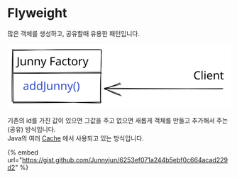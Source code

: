 # Flyweight

많은 객체를 생성하고, 공유할때 유용한 패턴입니다.



<img src="../../.gitbook/assets/file.drawing (9).svg" alt="" class="gitbook-drawing">

기존의 id를 가진 값이 있으면 그값을 주고 없으면 새롭게 객체를 만들고 추가해서 주는(공유) 방식입니다.\
Java의  여러 [Cache](../../jvm/clean-architecture/instance-cache.md) 에서 사용되고 있는 방식입니다.

{% embed url="https://gist.github.com/Junnyjun/6253ef071a244b5ebf0c664acad229d2" %}
